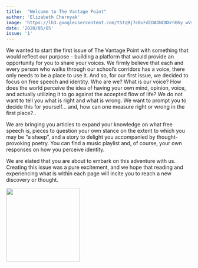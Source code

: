 ```yaml
---
title:  "Welcome to The Vantage Point"
author: 'Elizabeth Chernyak'
image: 'https://lh3.googleusercontent.com/t5tq9j7c0uFdIOAONCNXrhBGy_wVsIvSn3Z_OQWkPtyws8dZq73IAaWs9w3Kb_I4eW6JCZ47Y3P8rS1bG4E7Vf9R_OXhr_8orjaBiscSUGSUO7q6OpZ8pzfsCI3wRPTtDWGNsjv5'
date: '2020/05/05'
issue: '1'
---
```


We wanted to start the first issue of The Vantage Point with something that would reflect our purpose - building a platform that would provide an opportunity for you to share your voices. We firmly believe that each and every person who walks through our school’s corridors has a voice, there only needs to be a place to use it. And so, for our first issue, we decided to focus on free speech and identity. Who are we? What is our voice? How does the world perceive the idea of having your own mind, opinion, voice, and actually utilizing it to go against the accepted flow of life? We do not want to tell you what is right and what is wrong. We want to prompt you to decide this for yourself… and, how can one measure right or wrong in the first place?..

We are bringing you articles to expand your knowledge on what free speech is, pieces to question your own stance on the extent to which you may be “a sheep”, and a story to delight you accompanied by thought-provoking poetry. You can find a music playlist and, of course, your own responses on how you perceive identity.

We are elated that you are about to embark on this adventure with us. Creating this issue was a pure excitement, and we hope that reading and experiencing what is within each page will incite you to reach a new discovery or thought. 

<img src="https://lh3.googleusercontent.com/f4X6IzQyJL693AuizpwPXXfYq1BBIkP-I486dBRf-aj0oXaqH-7ju-dFBhnmoNs5yiQc14_nnWNzVk_Swq0sGU6drt4h_c7WMfqnkFD5-pJjMWRyaSkSUEbZtTLLlTQ_0Vo0zIH2" width="200px" />
